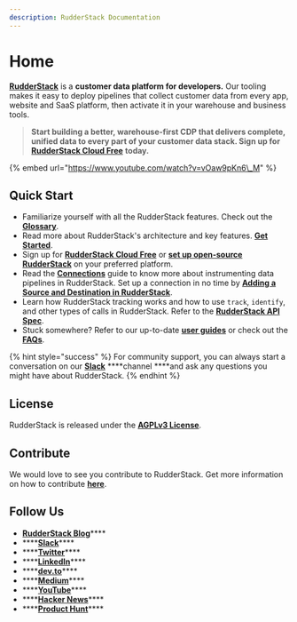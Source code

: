 ```yaml
---
description: RudderStack Documentation
---
```


# Home

[**RudderStack**](https://rudderstack.com/) is a **customer data platform for developers.**  Our tooling makes it easy to deploy pipelines that collect customer data from every app, website and SaaS platform, then activate it in your warehouse and business tools.

> **Start building a better, warehouse-first CDP that delivers complete, unified data to every part of your customer data stack. Sign up for** [**RudderStack Cloud Free**](https://app.rudderlabs.com/signup?type=freetrial) **today.**

{% embed url="https://www.youtube.com/watch?v=vOaw9pKn6\_M" %}

## Quick Start

* Familiarize yourself with all the RudderStack features. Check out the [**Glossary**](glossary.md). 
* Read more about RudderStack's architecture and key features. [**Get Started**](get-started/). 
* Sign up for [**RudderStack Cloud Free**](https://app.rudderlabs.com/signup?type=freetrial) or [**set up open-source RudderStack**](https://docs.rudderstack.com/get-started/installing-and-setting-up-rudderstack) on your preferred platform. 
* Read the [**Connections**](connections/) guide to know more about instrumenting data pipelines in RudderStack. Set up a connection in no time by [**Adding a Source and Destination in RudderStack**](connections/adding-source-and-destination-rudderstack.md). 
* Learn how RudderStack tracking works and how to use `track`, `identify`, and other types of calls in RudderStack. Refer to the [**RudderStack API Spec**](rudderstack-api/api-specification/rudderstack-spec/). 
* Stuck somewhere? Refer to our up-to-date [**user guides**](user-guides/) or check out the [**FAQs**](faqs.md).

{% hint style="success" %}
For community support, you can always start a conversation on our [**Slack**](https://resources.rudderstack.com/join-rudderstack-slack) ****channel ****and ask any questions you might have about RudderStack.
{% endhint %}

## License

RudderStack is released under the [**AGPLv3 License**](https://www.gnu.org/licenses/agpl-3.0-standalone.html).

## Contribute

We would love to see you contribute to RudderStack. Get more information on how to contribute [**here**](https://github.com/rudderlabs/rudderstack-docs/blob/master/CONTRIBUTING.MD).

## Follow Us

* [**RudderStack Blog**](https://rudderstack.com/blog/)\*\*\*\*
* \*\*\*\*[**Slack**](https://resources.rudderstack.com/join-rudderstack-slack)\*\*\*\*
* \*\*\*\*[**Twitter**](https://twitter.com/rudderstack)\*\*\*\*
* \*\*\*\*[**LinkedIn**](https://www.linkedin.com/company/rudderlabs/)\*\*\*\*
* \*\*\*\*[**dev.to**](https://dev.to/rudderstack)\*\*\*\*
* \*\*\*\*[**Medium**](https://rudderstack.medium.com/)\*\*\*\*
* \*\*\*\*[**YouTube**](https://www.youtube.com/channel/UCgV-B77bV_-LOmKYHw8jvBw)\*\*\*\*
* \*\*\*\*[**Hacker News**](https://news.ycombinator.com/item?id=21081756)\*\*\*\*
* \*\*\*\*[**Product Hunt**](https://www.producthunt.com/posts/rudderstack)\*\*\*\*

